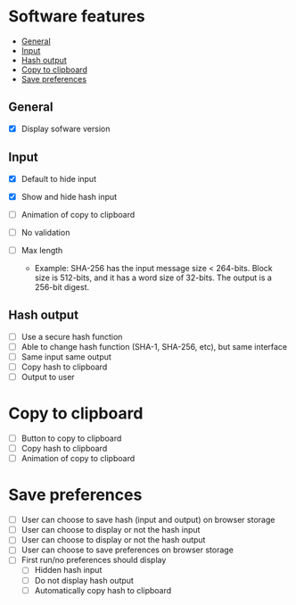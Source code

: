 # Software features

- [General](#general)
- [Input](#input)
- [Hash output](#hash-output)
- [Copy to clipboard](#copy-to-clipboard)
- [Save preferences](#save-preferences)

## General

- [x] Display sofware version

## Input

- [x] Default to hide input
- [x] Show and hide hash input
- [ ] Animation of copy to clipboard
- [ ] No validation
- [ ] Max length

  - Example: SHA-256 has the input message size < 264-bits. Block size is
    512-bits, and it has a word size of 32-bits. The output is a 256-bit digest.

## Hash output

- [ ] Use a secure hash function
- [ ] Able to change hash function (SHA-1, SHA-256, etc), but same interface
- [ ] Same input same output
- [ ] Copy hash to clipboard
- [ ] Output to user

# Copy to clipboard

- [ ] Button to copy to clipboard
- [ ] Copy hash to clipboard
- [ ] Animation of copy to clipboard

# Save preferences

- [ ] User can choose to save hash (input and output) on browser storage
- [ ] User can choose to display or not the hash input
- [ ] User can choose to display or not the hash output
- [ ] User can choose to save preferences on browser storage
- [ ] First run/no preferences should display
  - [ ] Hidden hash input
  - [ ] Do not display hash output
  - [ ] Automatically copy hash to clipboard
